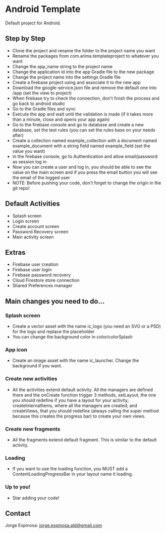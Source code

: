 # Android Template

Default project for Android.

## Step by Step
+ Clone the project and rename the folder to the project name you want
+ Rename the packages from com.arima.templateproject to whatever you want
+ Change the app_name string to the project name
+ Change the application id into the app Gradle file to the new package
+ Change the project name into the settings Gradle file
+ Create a firebase project using and associate it to the new app
+ Download the google-service.json file and remove the default one into /app (set the view to project)
+ When firebase try to check the connection, don't finish the process and go back to android studio
+ Go to the Gradle files and sync
+ Execute the app and wait until the validation is made (if it takes more than a minute, close and opens your app again)
+ Go to the firebase console and go to database and create a new database, set the test rules (you can set the rules base on your needs after)
+ Create a collection named example_collection with a document named example_document with a string field named example_field (set the value you want)
+ In the firebase console, go to Authentication and allow email/password as session log in
+ Now you can create a user and log in, you should be able to see the value on the main screen and if you press the email button you will see the email of the logged user
+ NOTE: Before pushing your code, don't forget to change the origin in the git repo!

## Default Activities

* Splash screen
* Login screen
* Create account screen
* Password Recovery screen
* Main activity screen

## Extras

* Firebase user creation
* Firebase user login
* Firebase password recovery
* Cloud Firestore store connection
* Shared Preferences manager

## Main changes you need to do...

### Splash screen
+ Create a vector asset with the name ic_logo (you need an SVG or a PSD) for the logo and replace the placeholder
+ You can change the background color in color/colorSplash

### App icon
+ Create an image asset with the name ic_launcher. Change the background if you want.

### Create new activities
+ All the activities extend default activity. All the managers are defined there and the onCreate function trigger 3 methods, setLayout, the one you should redefine if you have a layout for your activity; createInternalItems, where all the managers are created; and createViews, that you should redefine (always calling the super method because this creates the progress bar) to create your own views.

### Create new fragments
+ All the fragments extend default fragment. This is similar to the default activity.

### Loading
+ If you want to use the loading function, you MUST add a ContentLoadingProgressBar in your layout name it loading.

### Up to you!
+ Star adding your code!


## Contact
Jorge Espinosa: [jorge.espinosa.ald@gmail.com](mailto:jorge.espinosa.ald@gmail.com)